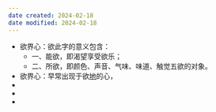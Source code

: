 ```yaml
---
date created: 2024-02-18
date modified: 2024-02-18
---
```

- 欲界心：欲此字的意义包含：
    - 一、能欲，即渴望享受欲乐；
    - 二、所欲，即颜色、声音、气味、味道、触觉五欲的对象。
- 欲界心：早常出现于欲[地](地.md)的心，
- 
- 
- 
